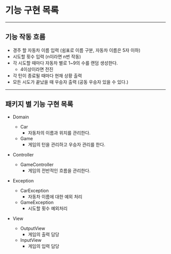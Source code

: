 # 기능 구현 목록

---

## 기능 작동 흐름

- 경주 할 자동차 이름 입력 (쉼표로 이름 구분, 자동차 이름은 5자 이하)
- 시도할 횟수 입력 (n이라면 n번 작동)
- 각 시도할 때마다 자동차 별로 1~9의 수를 랜덤 생성한다.
  - 4이상이라면 전진
- 각 턴이 종료될 때마다 현재 상황 출력
- 모든 시도가 끝났을 때 우승자 출력 (공동 우승자 있을 수 있다.)

---

## 패키지 별 기능 구현 목록

- Domain
  - Car
    - 자동차의 이름과 위치를 관리한다.
  - Game
    - 게임의 턴을 관리하고 우승자 관리를 한다.

- Controller
  - GameController
    - 게임의 전반적인 흐름을 관리한다.

- Exception
  - CarException
    - 자동차 이름에 대한 예외 처리
  - GameException
    - 시도할 횟수 예외처리

- View
  - OutputView
    - 게임의 출력 담당
  - InputView
    - 게임의 입력 담당

